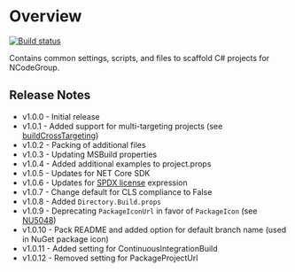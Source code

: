 [buildCrossTargeting]: https://github.com/Microsoft/msbuild/issues/1860
[SPDX license]: https://github.com/NuGet/Home/wiki/Packaging-License-within-the-nupkg-(Technical-Spec)#license-expression-pack
[NU5048]: https://aka.ms/deprecateIconUrl

# Overview

[![Build status](https://ci.appveyor.com/api/projects/status/fwoj34tnk343gg4e/branch/master?svg=true)](https://ci.appveyor.com/project/polewskm/ncode-projectsettings-scaffold/branch/master)

Contains common settings, scripts, and files to scaffold C# projects for NCodeGroup.

## Release Notes

* v1.0.0 - Initial release
* v1.0.1 - Added support for multi-targeting projects (see [buildCrossTargeting])
* v1.0.2 - Packing of additional files
* v1.0.3 - Updating MSBuild properties
* v1.0.4 - Added additional examples to project.props
* v1.0.5 - Updates for NET Core SDK
* v1.0.6 - Updates for [SPDX license] expression
* v1.0.7 - Change default for CLS compliance to False
* v1.0.8 - Added `Directory.Build.props`
* v1.0.9 - Deprecating `PackageIconUrl` in favor of `PackageIcon` (see [NU5048])
* v1.0.10 - Pack README and added option for default branch name (used in NuGet package icon)
* v1.0.11 - Added setting for ContinuousIntegrationBuild
* v1.0.12 - Removed setting for PackageProjectUrl